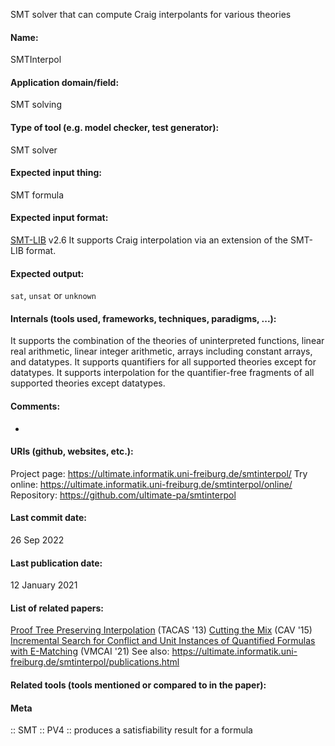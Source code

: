 SMT solver that can compute Craig interpolants for various theories

#### Name:
SMTInterpol

#### Application domain/field:
SMT solving

#### Type of tool (e.g. model checker, test generator):
SMT solver

#### Expected input thing:
SMT formula

#### Expected input format:
[SMT-LIB](../../../Formats/SMT-LIB.md) v2.6
It supports Craig interpolation via an extension of the SMT-LIB format.

#### Expected output:
`sat`, `unsat` or `unknown`

#### Internals (tools used, frameworks, techniques, paradigms, ...):
It supports the combination of the theories of uninterpreted functions, linear real arithmetic, linear integer arithmetic, arrays including constant arrays, and datatypes. It supports quantifiers for all supported theories except for datatypes. It supports interpolation for the quantifier-free fragments of all supported theories except datatypes.

#### Comments:
-

#### URIs (github, websites, etc.):
Project page: https://ultimate.informatik.uni-freiburg.de/smtinterpol/
Try online: https://ultimate.informatik.uni-freiburg.de/smtinterpol/online/
Repository: https://github.com/ultimate-pa/smtinterpol

#### Last commit date:
26 Sep 2022

#### Last publication date:
12 January 2021

#### List of related papers:
[Proof Tree Preserving Interpolation](https://doi.org/10.1007/978-3-642-36742-7_9) (TACAS '13)
[Cutting the Mix](https://doi.org/10.1007/978-3-319-21668-3_3) (CAV '15)
[Incremental Search for Conflict and Unit Instances of Quantified Formulas with E-Matching](https://doi.org/10.1007/978-3-030-67067-2_24) (VMCAI '21)
See also: https://ultimate.informatik.uni-freiburg.de/smtinterpol/publications.html

#### Related tools (tools mentioned or compared to in the paper):

#### Meta
:: SMT
:: PV4 :: produces a satisfiability result for a formula